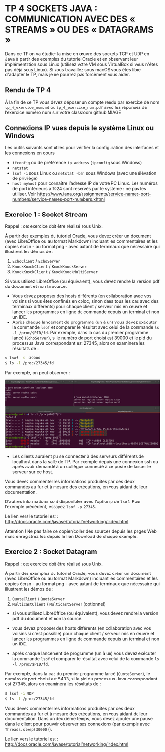 # TP 4 SOCKETS JAVA : COMMUNICATION AVEC DES « STREAMS » OU DES « DATAGRAMS »

Dans ce TP on va étudier la mise en œuvre des sockets TCP et UDP en Java à partir des exemples du tutoriel Oracle et
en observant leur implémentation sous Linux (utilisez votre VM sous VirtualBox si vous n'êtes pas déjà sous Linux). 
Si vous travaillez sous macOS vous êtes libre d'adapter le TP, mais je ne pourrez pas forcèment vous aider.

## Rendu de TP 4

À la fin de ce TP vous devez déposer un compte rendu par exercice de nom `tp_4_exercice_num.md` ou `tp_4_exercice_num.pdf` 
avec les réponses de l’exercice numéro num sur votre classroom github MIAGE

## Connexions IP vues depuis le système Linux ou Windows
Les outils suivants sont utiles pour vérifier la configuration des interfaces et les connexions en
cours.
* `ifconfig` ou de préfèrence `ip address` (`ipconfig` sous Windows)
* `netstat`
* `lsof -i` sous Linux ou `netstat -ban` sous Windows (avec une élévation de privilège)
* `host myhost` pour connaître l’adresse IP de votre PC Linux.
Les numéros de port inférieurs à 1024 sont reservés par le système : ne pas les utiliser. Voir
https://www.iana.org/assignments/service-names-port-numbers/service-names-port-numbers.xhtml

## Exercice 1 : Socket Stream
Rappel : cet exercice doit être réalisé sous Unix.

À partir des exemples du tutoriel Oracle, vous devez créer un document (avec LibreOffice ou
au format Markdown) incluant les commentaires et les copies écran - au format png - avec autant
de terminaux que nécessaire qui illustrent les démos de :

1. `EchoClient` / `EchoServer`
2. `KnockKnockClient` / `KnockKnockServer`
3. `KnockKnockClient` / `KnockKnockMultiServer`

Si vous utilisez LibreOffice (ou équivalent), vous devez rendre la version pdf du document
et non la source.

* Vous devez proposer des hosts différents (en collaboration avec vos voisins si vous êtes confinés en coloc, sinon dans tous les cas avec des terminaux différents) pour chaque client / serveur mis en œuvre et lancer les programmes en ligne de commande depuis un terminal et non un IDE.
* Après chaque lancement de programme (un à un) vous devez exécuter la commande `lsof` et
comparer le résultat avec celui de la commande `ls -l /proc/$PID/fd`. Par exemple,
dans la cas du premier programme lancé (`EchoServer`), si le numéro de port choisi est
39000 et le pid du processus Java correspondant est 27345, alors on examinera les résultats de :
```bash
$ lsof -i :39000
$ ls -l /proc/27345/fd
```

Par exemple, on peut observer :

![exemple lsof et processus](img/lsof.png)


* Les clients auraient pu se connecter à des serveurs différents de localhost dans la salle de
TP. Par exemple depuis une connexion ssh ou après avoir demandé à un collègue connecté à ce poste de
lancer le serveur sur ce host.

Vous devez commenter les informations produites par ces deux commandes au fur et à mesure des exécutions,
en vous aidant de leur documentation.

D’autres informations sont disponibles avec l’option `p` de `lsof`. Pour l’exemple précédent,
essayez `lsof -p 27345`.

Le lien vers le tutoriel est :
http://docs.oracle.com/javase/tutorial/networking/index.html

Attention ! Ne pas faire de copier/coller des sources depuis les pages Web mais enregistrez les depuis le
lien Download de chaque exemple.


## Exercice 2 : Socket Datagram
Rappel : cet exercice doit être réalisé sous Unix.

À partir des exemples du tutoriel Oracle, vous devez créer un document (avec LibreOffice ou
au format Markdown) incluant les commentaires et les copies écran - au format png - avec autant
de terminaux que nécessaire qui illustrent les démos de :

1. `QuoteClient` / `QuoteServer`
2. `MulticastClient` / `MulticastServer` (optionnel)

* si vous utilisez LibreOffice (ou équivalent), vous devez rendre la version pdf du document
et non la source.

* vous devez proposer des hosts différents (en collaboration avec vos voisins si c'est possible) pour chaque
client / serveur mis en œuvre et lancer les programmes en ligne de commande depuis un
terminal et non un IDE.

* après chaque lancement de programme (un à un) vous devez exécuter la commande `lsof` et
comparer le résultat avec celui de la commande `ls -l /proc/$PID/fd`. 

Par exemple, dans la cas du premier programme lancé (`QuoteServer`), le numéro de port choisi est
5433, si le pid du processus Java correspondant est 27345, alors on examinera les résultats
de :
```bash
$ lsof -i UDP
$ ls -l /proc/27345/fd
```
Vous devez commenter les informations produites par ces deux commandes au fur et à mesure des exécutions,
en vous aidant de leur documentation.
Dans un deuxième temps, vous devez ajouter une pause dans le client pour pouvoir observer
ses connexions (par exemple avec `Threads.sleep(30000)`).

Le lien vers le tutoriel est :
http://docs.oracle.com/javase/tutorial/networking/index.html
